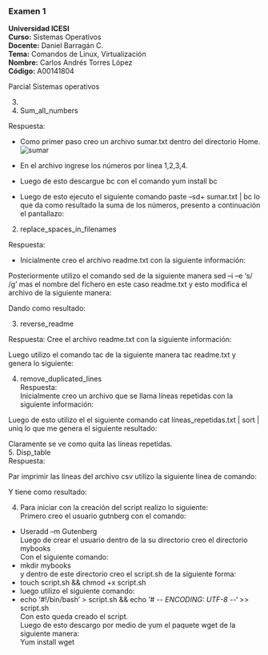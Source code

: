 ### Examen 1
**Universidad ICESI**  
**Curso:** Sistemas Operativos  
**Docente:** Daniel Barragán C.  
**Tema:** Comandos de Linux, Virtualización  
**Nombre:** Carlos Andrés Torres López  
**Código:** A00141804


Parcial Sistemas operativos  

3.  
 1.	Sum_all_numbers  

Respuesta:  
-	Como primer paso creo un archivo sumar.txt dentro del directorio Home.  
![sumar](https://github.com/candrelopez/so-exam1/edit/A00141804/sumar.jpg)
 
-	En el archivo ingrese los números por línea 1,2,3,4.  
-	Luego de esto descargue bc con el comando yum install bc  
-	Luego de esto ejecuto el siguiente comando paste –sd+ sumar.txt | bc  lo que da como resultado la suma de los números, presento a   continuación el pantallazo:  

 


2.	replace_spaces_in_filenames  

Respuesta:  
-	Inicialmente creo el archivo readme.txt con la siguiente información:  

 

Posteriormente utilizo el comando sed  de la siguiente manera sed –i –e  ‘s/ /g’ mas el nombre del fichero en este caso readme.txt y   esto modifica el archivo de la siguiente manera:  

 

Dando como resultado:

 




3.	reverse_readme

Respuesta:
Cree el archivo readme.txt con la siguiente información:

 

Luego utilizo el comando tac  de la siguiente manera tac readme.txt y genera lo siguiente:

 

4.	remove_duplicated_lines  
Respuesta:  
Inicialmente creo un archivo que se llama líneas repetidas con la siguiente información:  
 
 Luego de esto utilizo el el siguiente comando cat líneas_repetidas.txt | sort | uniq lo que me genera el siguiente resultado:  

 
Claramente se ve como quita las líneas repetidas.  
5.	Disp_table  
Respuesta:  

Par imprimir las líneas del archivo csv utilizo la siguiente línea de comando:  
 

Y tiene como resultado:  

 


4.  Para iniciar con la creación del script realizo lo siguiente:  
Primero creo el usuario gutnberg con el comando:  
-	Useradd –m Gutenberg  
Luego de crear el usuario dentro de la su directorio creo el directorio mybooks   
Con el siguiente comando:  
-	mkdir mybooks  
y dentro de este directorio creo el script.sh de la siguiente forma:  
-	touch script.sh && chmod +x script.sh  
-	luego utilizo el siguiente comando:  
-	echo ‘#!/bin/bash’ > script.sh && echo ‘# -*- ENCODING:  UTF-8 -*-‘ >> script.sh  
Con esto queda creado el script.  
Luego de esto descargo por medio de yum el paquete wget de la siguiente manera:  
Yum install wget  




